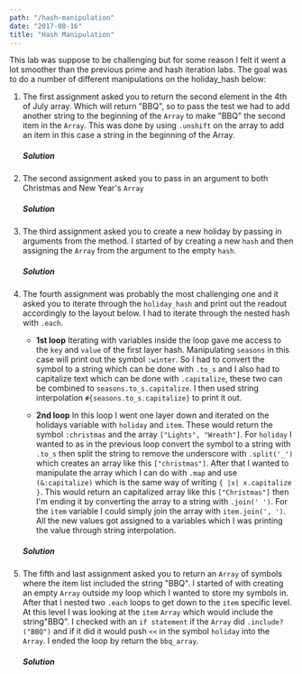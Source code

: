 ```yaml
---
path: "/hash-manipulation"
date: "2017-08-16"
title: "Hash Manipulation"
---
```


This lab was suppose to be challenging but for some reason I felt it went a lot smoother than the previous prime and hash iteration labs. The goal was to do a number of different manipulations on the holiday_hash below:
<script src="https://gist.github.com/scarsam/594303fb554f5e68210a27f9c2dbcdb5.js"></script>

1. The first assignment asked you to return the second element in the 4th of July array. Which will return "BBQ", so to pass the test we had to add another string to the beginning of the `Array` to make "BBQ" the second item in the `Array`. This was done by using `.unshift` on the array to add an item in this case a string in the beginning of the Array.
    ##### Solution
    <script src="https://gist.github.com/scarsam/fef0dd5af42827d89ea6c93165fe5bfe.js"></script>

2. The second assignment asked you to pass in an argument to both Christmas and New Year's `Array`
    ##### Solution
    <script src="https://gist.github.com/scarsam/00a8c026e023de7d9d76e051233b612a.js"></script>

3. The third assignment asked you to create a new holiday by passing in arguments from the method. I started of by creating a new `hash` and then assigning the `Array` from the argument to the empty `hash`.
    ##### Solution
    <script src="https://gist.github.com/scarsam/50e9d0cfd347ed9b364c7ed1d9c97ea5.js"></script>

4. The fourth assignment was probably the most challenging one and it asked you to iterate through the `holiday_hash` and print out the readout accordingly to the layout below. I had to iterate through the nested hash with `.each`.
    - **1st loop** Iterating with variables inside the loop gave me access to the `key` and `value` of the first layer hash. Manipulating `seasons` in this case will print out the symbol `:winter`. So I had to convert the symbol to a string which can be done with `.to_s` and I also had to capitalize text which can be done with `.capitalize`, these two can be combined to `seasons.to_s.capitalize`. I then used string interpolation `#{seasons.to_s.capitalize}` to print it out.
    
    - **2nd loop** In this loop I went one layer down and iterated on the holidays variable with `holiday` and `item`. These would return the symbol `:christmas` and the array `["Lights", "Wreath"]`. For `holiday` I wanted to as in the previous loop convert the symbol to a string with `.to_s` then split the string to remove the underscore with `.split('_')` which creates an array like this `["christmas"]`. After that I wanted to manipulate the array which I can do with `.map` and use `(&:capitalize)` which is the same way of writing `{ |x| x.capitalize }`. This would return an capitalized array like this `["Christmas"]` then I'm ending it by converting the array to a string with `.join(' ')`. For the `item` variable I could simply join the array with `item.join(', ')`. All the new values got assigned to a variables which I was printing the value through string interpolation.
    ##### Solution
    <script src="https://gist.github.com/scarsam/6e5b00502893fcd1c5dd8e6fcc6106bb.js"></script>

5. The fifth and last assignment asked you to return an `Array` of symbols where the item list included the string "BBQ". I started of with creating an empty `Array` outside my loop which I wanted to store my symbols in. After that I nested two `.each` loops to get down to the `item` specific level. At this level I was looking at the `item` `Array` which would include the string"BBQ". I checked with an `if statement` if the `Array` did `.include?("BBQ")` and if it did it would push `<<` in the symbol `holiday` into the `Array`. I ended the loop by return the `bbq_array`.
    ##### Solution
    <script src="https://gist.github.com/scarsam/67c6f99f5f4edace2934ff042c12136b.js"></script>